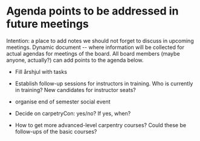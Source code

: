 # Agenda points to be addressed in future meetings
Intention: a place to add notes we should not forget to discuss in upcoming meetings. Dynamic document -- where information will be collected for actual agendas for meetings of the board.
All board members (maybe anyone, actually?) can add points to the agenda below. 

- Fill årshjul with tasks
- Establish follow-up sessions for instructors in training. Who is currently in training? New candidates for instructor seats?
- organise end of semester social event
- Decide on carpetryCon: yes/no? If yes, when?

- How to get more advanced-level carpentry courses? Could these be follow-ups of the basic courses?

